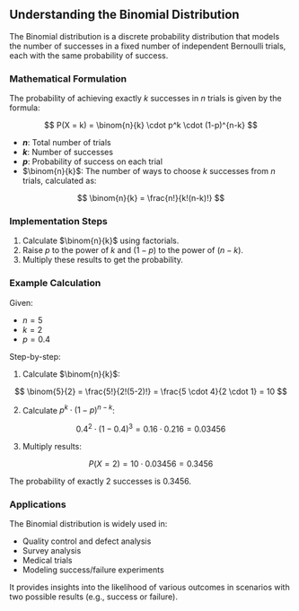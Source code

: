 ## Understanding the Binomial Distribution

The Binomial distribution is a discrete probability distribution that models the number of successes in a fixed number of independent Bernoulli trials, each with the same probability of success.

### Mathematical Formulation

The probability of achieving exactly $k$ successes in $n$ trials is given by the formula:

$$
P(X = k) = \binom{n}{k} \cdot p^k \cdot (1-p)^{n-k}
$$

- **$n$**: Total number of trials  
- **$k$**: Number of successes  
- **$p$**: Probability of success on each trial  
- $\binom{n}{k}$: The number of ways to choose $k$ successes from $n$ trials, calculated as:

$$
\binom{n}{k} = \frac{n!}{k!(n-k)!}
$$

### Implementation Steps

1. Calculate $\binom{n}{k}$ using factorials.  
2. Raise $p$ to the power of $k$ and $(1-p)$ to the power of $(n-k)$.  
3. Multiply these results to get the probability.

### Example Calculation

Given:

- $n = 5$  
- $k = 2$  
- $p = 0.4$  

Step-by-step:

1. Calculate $\binom{n}{k}$:

$$
\binom{5}{2} = \frac{5!}{2!(5-2)!} = \frac{5 \cdot 4}{2 \cdot 1} = 10
$$

2. Calculate $p^k \cdot (1-p)^{n-k}$:

$$
0.4^2 \cdot (1-0.4)^3 = 0.16 \cdot 0.216 = 0.03456
$$

3. Multiply results:

$$
P(X = 2) = 10 \cdot 0.03456 = 0.3456
$$

The probability of exactly 2 successes is $0.3456$.

### Applications

The Binomial distribution is widely used in:

- Quality control and defect analysis  
- Survey analysis  
- Medical trials  
- Modeling success/failure experiments  

It provides insights into the likelihood of various outcomes in scenarios with two possible results (e.g., success or failure).
